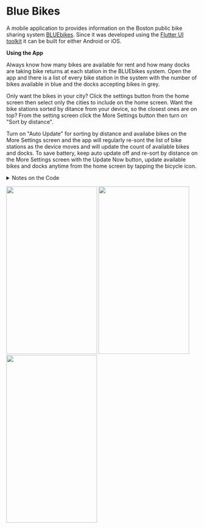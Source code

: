# Blue Bikes

A mobile application to provides information on the Boston public bike sharing system [BLUEbikes](https://www.bluebikes.com/). Since it was developed using the [Flutter UI toolkit](https://flutter.dev/) it can be built for either Android or iOS.

**Using the App**

Always know how many bikes are available for rent and how many docks are taking bike returns at each station in the BLUEbikes system. Open the app and there is a list of every bike station in the system with the number of bikes available in blue and the docks accepting bikes in grey.

Only want the bikes in your city? Click the settings button from the home screen then select only the cities to include on the home screen. Want the bike stations sorted by ditance from your device, so the closest ones are on top? From the setting screen click the More Settings button then turn on "Sort by distance". 

Turn on "Auto Update" for sorting by distance and availabe bikes on the More Settings screen and the app will regularly re-sont the list of bike stations as the device moves and will update the count of available bikes and docks. To save battery, keep auto update off and re-sort by distance on the More Settings screen with the Update Now button, update available bikes and docks anytime from the home screen by tapping the bicycle icon.

<details>
<summary> Notes on the Code</summary>


BLUEbikes uses the [General Bikeshare Feed Specification](https://github.com/NABSA/gbfs/blob/master/gbfs.md) to provide [real-time data](https://www.bluebikes.com/system-data). The optional auto-discovery file [gbfs.json](https://gbfs.bluebikes.com/gbfs/gbfs.json) is included in the BlueBike feed and is used to locate all other data files.

When the app is launched the following files are read in order:

File Name | Description
------------ | -------------
system_regions.json | Provides names and ids for each region (city)
station_status.json | Real-time count of bikes and docks available 
station_information.json | Rental station name, location and region id 

The station status file contains a field indicating whether the rental station is currently installed.  Some stations in the system operate on a seasonal basis and will not be available some months.  Stations not installed are not included in the app.

Dart ChangeNotifierProviders are used to store the data model, which consistes of a filtered list of rental stations and current status of each station.  When stations are selected or deselected on the settings screen a list containing ids of selected regions is passed to the model.  Deselectd stations are filtered out of the master list and the main screen is updated.  

The data model also allows sorting of the master list by distance from the device or alphabetic by station name.  The settings screen has a "Sort by distance" switch to toggle how the stations will be sorted and a button to re-sort the list at any time. To keep the list sorted by distance when the device moves Auto Update may be turned on and an update frquency may be set. If this feature is on a timer is used to update the sort.

The count of available bikes and docks may also be updated using a timer using a set frequency. Alternatively, a button at the top of the home screen will retrieve updated availaility on demand. 
</details>

<img src="https://user-images.githubusercontent.com/318132/103423628-a5cf1180-4b75-11eb-8593-5c6242ae032c.jpeg" width="238" height="440"> <img src="https://user-images.githubusercontent.com/318132/103423727-3a397400-4b76-11eb-8a59-8ec56b4a1f11.jpeg" width="238" height="440"> <img src="https://user-images.githubusercontent.com/318132/103423750-5806d900-4b76-11eb-98ef-98814732dbdf.jpeg" width="238" height="440">
